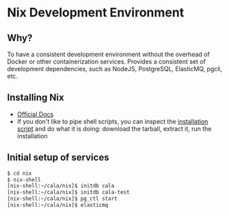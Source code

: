 # Nix Development Environment

## Why?

To have a consistent development environment without the overhead of Docker or
other containerization services. Provides a consistent set of development
dependencies, such as NodeJS, PostgreSQL, ElasticMQ, pgcli, etc.

## Installing Nix

- [Official Docs](https://nixos.org/nix/download.html)
- If you don't like to pipe shell scripts, you can inspect the [installation
  script](https://nixos.org/nix/install) and do what it is doing: download the
  tarball, extract it, run the installation
  
## Initial setup of services

```bash
$ cd nix
$ nix-shell
[nix-shell:~/cala/nix]$ initdb cala
[nix-shell:~/cala/nix]$ initdb cala-test
[nix-shell:~/cala/nix]$ pg_ctl start
[nix-shell:~/cala/nix]$ elasticmq
```
